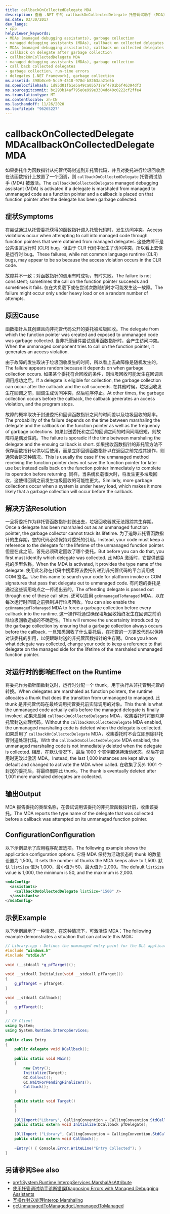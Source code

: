 ```yaml
---
title: callbackOnCollectedDelegate MDA
description: 查看 .NET 中的 callbackOnCollectedDelegate 托管调试助手 (MDA) ，如果在垃圾回收委托之后发生回调，则会调用该操作。
ms.date: 03/30/2017
dev_langs:
- cpp
helpviewer_keywords:
- MDAs (managed debugging assistants), garbage collection
- managed debugging assistants (MDAs), callback on collected delegates
- MDAs (managed debugging assistants), callback on collected delegates
- callback on delegate after garbage collection
- callbackOnCollectedDelegate MDA
- managed debugging assistants (MDAs), garbage collection
- call back collected delegates
- garbage collection, run-time errors
- delegates [.NET Framework], garbage collection
ms.assetid: 398b0ce0-5cc9-4518-978d-b8263aa21e5b
ms.openlocfilehash: 1d95d01fb1e5a49ca055717ef4701b6f46394df3
ms.sourcegitcommit: bc293b14af795e0e999e3304dd40c0222cf2ffe4
ms.translationtype: MT
ms.contentlocale: zh-CN
ms.lasthandoff: 11/26/2020
ms.locfileid: "96265227"
---
```

# <a name="callbackoncollecteddelegate-mda"></a><span data-ttu-id="86207-103">callbackOnCollectedDelegate MDA</span><span class="sxs-lookup"><span data-stu-id="86207-103">callbackOnCollectedDelegate MDA</span></span>

<span data-ttu-id="86207-104">如果委托作为函数指针从托管代码封送到非托管代码，并且对委托进行垃圾回收后在该函数指针上放置了一个回调，则 `callbackOnCollectedDelegate` 托管调试助手 (MDA) 被激活。</span><span class="sxs-lookup"><span data-stu-id="86207-104">The `callbackOnCollectedDelegate` managed debugging assistant (MDA) is activated if a delegate is marshaled from managed to unmanaged code as a function pointer and a callback is placed on that function pointer after the delegate has been garbage collected.</span></span>  
  
## <a name="symptoms"></a><span data-ttu-id="86207-105">症状</span><span class="sxs-lookup"><span data-stu-id="86207-105">Symptoms</span></span>  

 <span data-ttu-id="86207-106">在尝试通过从托管委托获得的函数指针调入托管代码时，发生访问冲突。</span><span class="sxs-lookup"><span data-stu-id="86207-106">Access violations occur when attempting to call into managed code through function pointers that were obtained from managed delegates.</span></span> <span data-ttu-id="86207-107">这些故障不是公共语言运行时 (CLR) bug，但由于 CLR 代码中发生了访问冲突，所以看上去像是运行时 bug。</span><span class="sxs-lookup"><span data-stu-id="86207-107">These failures, while not common language runtime (CLR) bugs, may appear to be so because the access violation occurs in the CLR code.</span></span>  
  
 <span data-ttu-id="86207-108">故障并不一致；对函数指针的调用有时成功，有时失败。</span><span class="sxs-lookup"><span data-stu-id="86207-108">The failure is not consistent; sometimes the call on the function pointer succeeds and sometimes it fails.</span></span> <span data-ttu-id="86207-109">仅在大负载下或在尝试次数随机时才可能发生这一故障。</span><span class="sxs-lookup"><span data-stu-id="86207-109">The failure might occur only under heavy load or on a random number of attempts.</span></span>  
  
## <a name="cause"></a><span data-ttu-id="86207-110">原因</span><span class="sxs-lookup"><span data-stu-id="86207-110">Cause</span></span>  

 <span data-ttu-id="86207-111">函数指针从其创建且向非托管代码公开的委托被垃圾回收。</span><span class="sxs-lookup"><span data-stu-id="86207-111">The delegate from which the function pointer was created and exposed to unmanaged code was garbage collected.</span></span> <span data-ttu-id="86207-112">当非托管组件尝试调用函数指针时，会产生访问冲突。</span><span class="sxs-lookup"><span data-stu-id="86207-112">When the unmanaged component tries to call on the function pointer, it generates an access violation.</span></span>  
  
 <span data-ttu-id="86207-113">由于故障的发生取决于垃圾回收发生的时间，所以看上去故障像是随机发生的。</span><span class="sxs-lookup"><span data-stu-id="86207-113">The failure appears random because it depends on when garbage collection occurs.</span></span> <span data-ttu-id="86207-114">如果某个委托符合回收的条件，则垃圾回收可能发生在回调且调用成功之后。</span><span class="sxs-lookup"><span data-stu-id="86207-114">If a delegate is eligible for collection, the garbage collection can occur after the callback and the call succeeds.</span></span> <span data-ttu-id="86207-115">在其他时候，垃圾回收发生在回调之前，回调生成访问冲突，然后程序停止。</span><span class="sxs-lookup"><span data-stu-id="86207-115">At other times, the garbage collection occurs before the callback, the callback generates an access violation, and the program stops.</span></span>  
  
 <span data-ttu-id="86207-116">故障的概率取决于封送委托和回调函数指针之间的时间差以及垃圾回收的频率。</span><span class="sxs-lookup"><span data-stu-id="86207-116">The probability of the failure depends on the time between marshaling the delegate and the callback on the function pointer as well as the frequency of garbage collections.</span></span> <span data-ttu-id="86207-117">如果封送委托和之后的回调之间的时间间隔很短，则故障将是偶发性的。</span><span class="sxs-lookup"><span data-stu-id="86207-117">The failure is sporadic if the time between marshaling the delegate and the ensuing callback is short.</span></span> <span data-ttu-id="86207-118">如果接收函数指针的非托管方法不保存函数指针以供以后使用，而是立即回调函数指针以在返回之前完成其操作，则通常会是这种情况。</span><span class="sxs-lookup"><span data-stu-id="86207-118">This is usually the case if the unmanaged method receiving the function pointer does not save the function pointer for later use but instead calls back on the function pointer immediately to complete its operation before returning.</span></span> <span data-ttu-id="86207-119">同样，当系统负载很大时，将发生更多垃圾回收，这使得回调之前发生垃圾回收的可能性更大。</span><span class="sxs-lookup"><span data-stu-id="86207-119">Similarly, more garbage collections occur when a system is under heavy load, which makes it more likely that a garbage collection will occur before the callback.</span></span>  
  
## <a name="resolution"></a><span data-ttu-id="86207-120">解决方法</span><span class="sxs-lookup"><span data-stu-id="86207-120">Resolution</span></span>  

 <span data-ttu-id="86207-121">一旦将委托作为非托管函数指针封送出去，垃圾回收器就无法跟踪其生存期。</span><span class="sxs-lookup"><span data-stu-id="86207-121">Once a delegate has been marshaled out as an unmanaged function pointer, the garbage collector cannot track its lifetime.</span></span> <span data-ttu-id="86207-122">为了追踪非托管函数指针的生存期，您的代码必须保持对委托的引用。</span><span class="sxs-lookup"><span data-stu-id="86207-122">Instead, your code must keep a reference to the delegate for the lifetime of the unmanaged function pointer.</span></span> <span data-ttu-id="86207-123">但是在此之前，首先必须确定回收了哪个委托。</span><span class="sxs-lookup"><span data-stu-id="86207-123">But before you can do that, you first must identify which delegate was collected.</span></span> <span data-ttu-id="86207-124">此 MDA 激活时，它提供该委托的类型名称。</span><span class="sxs-lookup"><span data-stu-id="86207-124">When the MDA is activated, it provides the type name of the delegate.</span></span> <span data-ttu-id="86207-125">使用此名称在代码中搜索将该委托传递到非托管代码的平台调用或 COM 签名。</span><span class="sxs-lookup"><span data-stu-id="86207-125">Use this name to search your code for platform invoke or COM signatures that pass that delegate out to unmanaged code.</span></span> <span data-ttu-id="86207-126">有问题的委托是通过这些调用站点之一传递出去的。</span><span class="sxs-lookup"><span data-stu-id="86207-126">The offending delegate is passed out through one of these call sites.</span></span> <span data-ttu-id="86207-127">还可以启用 `gcUnmanagedToManaged` MDA，以在每次运行时回调之前强制进行垃圾回收。</span><span class="sxs-lookup"><span data-stu-id="86207-127">You can also enable the `gcUnmanagedToManaged` MDA to force a garbage collection before every callback into the runtime.</span></span> <span data-ttu-id="86207-128">这一操作将通过确保垃圾回收始终发生在回调之前消除垃圾回收造成的不确定性。</span><span class="sxs-lookup"><span data-stu-id="86207-128">This will remove the uncertainty introduced by the garbage collection by ensuring that a garbage collection always occurs before the callback.</span></span> <span data-ttu-id="86207-129">一旦知悉回收了什么委托后，在托管的一方更改代码以保持对该委托的引用，以便跟踪封送的非托管函数指针的生存期。</span><span class="sxs-lookup"><span data-stu-id="86207-129">Once you know what delegate was collected, change your code to keep a reference to that delegate on the managed side for the lifetime of the marshaled unmanaged function pointer.</span></span>  
  
## <a name="effect-on-the-runtime"></a><span data-ttu-id="86207-130">对运行时的影响</span><span class="sxs-lookup"><span data-stu-id="86207-130">Effect on the Runtime</span></span>  

 <span data-ttu-id="86207-131">将委托作为指针函数封送时，运行时分配一个 thunk，用于执行从非托管到托管的转换。</span><span class="sxs-lookup"><span data-stu-id="86207-131">When delegates are marshaled as function pointers, the runtime allocates a thunk that does the transition from unmanaged to managed.</span></span> <span data-ttu-id="86207-132">此 thunk 是非托管代码在最终调用托管委托前实际调用的对象。</span><span class="sxs-lookup"><span data-stu-id="86207-132">This thunk is what the unmanaged code actually calls before the managed delegate is finally invoked.</span></span> <span data-ttu-id="86207-133">如果未启用 `callbackOnCollectedDelegate` MDA，收集委托时将删除非托管封送处理代码。</span><span class="sxs-lookup"><span data-stu-id="86207-133">Without the `callbackOnCollectedDelegate` MDA enabled, the unmanaged marshaling code is deleted when the delegate is collected.</span></span> <span data-ttu-id="86207-134">如果启用了 `callbackOnCollectedDelegate` MDA，收集委托时不会立即删除非托管封送处理代码。</span><span class="sxs-lookup"><span data-stu-id="86207-134">With the `callbackOnCollectedDelegate` MDA enabled, the unmanaged marshaling code is not immediately deleted when the delegate is collected.</span></span> <span data-ttu-id="86207-135">相反，在默认情况下，最后 1000 个实例都保持活动状态，然后在调用时更改以激活 MDA。</span><span class="sxs-lookup"><span data-stu-id="86207-135">Instead, the last 1,000 instances are kept alive by default and changed to activate the MDA when called.</span></span> <span data-ttu-id="86207-136">在收集了另外 1001 个封送的委托后，将最终删除此 thunk。</span><span class="sxs-lookup"><span data-stu-id="86207-136">The thunk is eventually deleted after 1,001 more marshaled delegates are collected.</span></span>  
  
## <a name="output"></a><span data-ttu-id="86207-137">输出</span><span class="sxs-lookup"><span data-stu-id="86207-137">Output</span></span>  

 <span data-ttu-id="86207-138">MDA 报告委托的类型名称，在尝试调用该委托的非托管函数指针前，收集该委托。</span><span class="sxs-lookup"><span data-stu-id="86207-138">The MDA reports the type name of the delegate that was collected before a callback was attempted on its unmanaged function pointer.</span></span>  
  
## <a name="configuration"></a><span data-ttu-id="86207-139">Configuration</span><span class="sxs-lookup"><span data-stu-id="86207-139">Configuration</span></span>  

 <span data-ttu-id="86207-140">以下示例显示了应用程序配置选项。</span><span class="sxs-lookup"><span data-stu-id="86207-140">The following example shows the application configuration options.</span></span> <span data-ttu-id="86207-141">它将 MDA 保持为活动状态的 thunk 的数量设置为 1,500。</span><span class="sxs-lookup"><span data-stu-id="86207-141">It sets the number of thunks the MDA keeps alive to 1,500.</span></span> <span data-ttu-id="86207-142">默认 `listSize` 值为 1,000，最小值为 50，最大值为 2,000。</span><span class="sxs-lookup"><span data-stu-id="86207-142">The default `listSize` value is 1,000, the minimum is 50, and the maximum is 2,000.</span></span>  
  
```xml  
<mdaConfig>  
  <assistants>  
    <callbackOnCollectedDelegate listSize="1500" />  
  </assistants>  
</mdaConfig>  
```  
  
## <a name="example"></a><span data-ttu-id="86207-143">示例</span><span class="sxs-lookup"><span data-stu-id="86207-143">Example</span></span>  

 <span data-ttu-id="86207-144">以下示例展示了一种情况，在这种情况下，可激活该 MDA：</span><span class="sxs-lookup"><span data-stu-id="86207-144">The following example demonstrates a situation that can activate this MDA:</span></span>  
  
```cpp
// Library.cpp : Defines the unmanaged entry point for the DLL application.  
#include "windows.h"  
#include "stdio.h"  
  
void (__stdcall *g_pfTarget)();  
  
void __stdcall Initialize(void __stdcall pfTarget())  
{  
    g_pfTarget = pfTarget;  
}  
  
void __stdcall Callback()  
{  
    g_pfTarget();  
}
```

```csharp
// C# Client  
using System;  
using System.Runtime.InteropServices;  
  
public class Entry  
{  
    public delegate void DCallback();  
  
    public static void Main()  
    {  
        new Entry();  
        Initialize(Target);  
        GC.Collect();  
        GC.WaitForPendingFinalizers();  
        Callback();  
    }  
  
    public static void Target()  
    {
    }  
  
    [DllImport("Library", CallingConvention = CallingConvention.StdCall)]  
    public static extern void Initialize(DCallback pfDelegate);  
  
    [DllImport ("Library", CallingConvention = CallingConvention.StdCall)]  
    public static extern void Callback();  
  
    ~Entry() { Console.Error.WriteLine("Entry Collected"); }  
}  
```  
  
## <a name="see-also"></a><span data-ttu-id="86207-145">另请参阅</span><span class="sxs-lookup"><span data-stu-id="86207-145">See also</span></span>

- <xref:System.Runtime.InteropServices.MarshalAsAttribute>
- [<span data-ttu-id="86207-146">使用托管调试助手诊断错误</span><span class="sxs-lookup"><span data-stu-id="86207-146">Diagnosing Errors with Managed Debugging Assistants</span></span>](diagnosing-errors-with-managed-debugging-assistants.md)
- [<span data-ttu-id="86207-147">互操作封送处理</span><span class="sxs-lookup"><span data-stu-id="86207-147">Interop Marshaling</span></span>](../interop/interop-marshaling.md)
- [<span data-ttu-id="86207-148">gcUnmanagedToManaged</span><span class="sxs-lookup"><span data-stu-id="86207-148">gcUnmanagedToManaged</span></span>](gcunmanagedtomanaged-mda.md)
